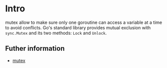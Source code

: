 # Intro

mutex allow to make sure only one goroutine can access a variable at a time to avoid conflicts.
Go's standard library provides mutual exclusion with `sync.Mutex` and its two methods: `Lock` and `Unlock`.


## Futher information

- [mutex](https://go.dev/tour/concurrency/9)